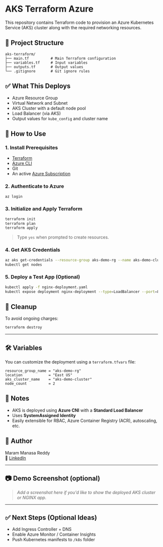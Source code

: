 # AKS Terraform Azure

This repository contains Terraform code to provision an Azure Kubernetes Service (AKS) cluster along with the required networking resources.

## 📁 Project Structure

```
aks-terraform/
├── main.tf          # Main Terraform configuration
├── variables.tf     # Input variables
├── outputs.tf       # Output values
└── .gitignore       # Git ignore rules
```

## ✅ What This Deploys

- Azure Resource Group
- Virtual Network and Subnet
- AKS Cluster with a default node pool
- Load Balancer (via AKS)
- Output values for `kube_config` and cluster name

## 🚀 How to Use

### 1. Install Prerequisites
- [Terraform](https://developer.hashicorp.com/terraform/downloads)
- [Azure CLI](https://learn.microsoft.com/en-us/cli/azure/install-azure-cli)
- Git
- An active [Azure Subscription](https://portal.azure.com)

### 2. Authenticate to Azure

```bash
az login
```

### 3. Initialize and Apply Terraform

```bash
terraform init
terraform plan
terraform apply
```

> Type `yes` when prompted to create resources.

### 4. Get AKS Credentials

```bash
az aks get-credentials --resource-group aks-demo-rg --name aks-demo-cluster
kubectl get nodes
```

### 5. Deploy a Test App (Optional)

```bash
kubectl apply -f nginx-deployment.yaml
kubectl expose deployment nginx-deployment --type=LoadBalancer --port=80
```

## 🧹 Cleanup

To avoid ongoing charges:

```bash
terraform destroy
```

---

## 🛠 Variables

You can customize the deployment using a `terraform.tfvars` file:

```hcl
resource_group_name = "aks-demo-rg"
location            = "East US"
aks_cluster_name    = "aks-demo-cluster"
node_count          = 2
```

## 📌 Notes

- AKS is deployed using **Azure CNI** with a **Standard Load Balancer**
- Uses **SystemAssigned Identity**
- Easily extensible for RBAC, Azure Container Registry (ACR), autoscaling, etc.

## 👤 Author

Maram Manasa Reddy  
🔗 [LinkedIn](https://www.linkedin.com/in/manasa-maram-499245225/)

---

## 📷 Demo Screenshot (optional)

> _Add a screenshot here if you'd like to show the deployed AKS cluster or NGINX app._

---

## ✅ Next Steps (Optional Ideas)
- Add Ingress Controller + DNS
- Enable Azure Monitor / Container Insights
- Push Kubernetes manifests to `/k8s` folder
